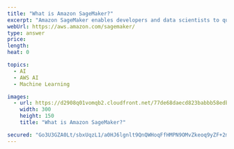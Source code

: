 ```yaml
---
title: "What is Amazon SageMaker?"
excerpt: "Amazon SageMaker enables developers and data scientists to quickly and easily build, train, and deploy machine learning models at any scale. It removes the complexity that gets in the way of successfully implementing machine learning across use cases and industries—from running models for real-time fraud detection, to virtually analyzing biological impacts of potential drugs, to predicting stolen-base success in baseball."
webUrl: https://aws.amazon.com/sagemaker/
type: answer
price: 
length: 
heat: 0

topics:
  - AI
  - AWS AI
  - Machine Learning

images:
  - url: https://d2908q01vomqb2.cloudfront.net/77de68daecd823babbb58edb1c8e14d7106e83bb/2018/04/24/SageMaker-300x150.jpg
    width: 300
    height: 150
    title: "What is Amazon SageMaker?"

secured: "Go3U3GZA0Lt/sbxUqzL1/a0HJ6lgnlt9QnQWHoqFfHMPN9OMvZkeoq9yZF+2mUHfYrx5eV3L08HLSPrVBXAwDIpONUIrOPetSy9HHjBNWqK2HdiB0BvHC0vQZrNtRY1O1qYo461kX6sX/JvfgoO49hXUWfqOk+8zDRtUHR1SyBv7OOg0oJIxc8oXENotFYqqp1BLjkLEBjh52qKCDLveNtVkRL60xYW3sbBM1jFe2ccwbSjDbC53LeMyKyLKgKPNVdD6LIyyFI9WQRffbAhezg==;tYj6DvFmohEm32PEQK5+oA=="
---
```


